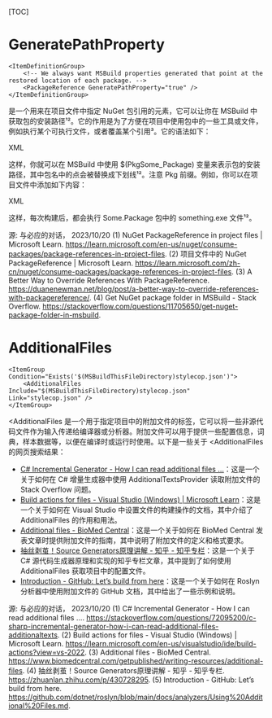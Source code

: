 ﻿
[TOC]


# GeneratePathProperty
	
	<ItemDefinitionGroup>
		<!-- We always want MSBuild properties generated that point at the restored location of each package. -->
		<PackageReference GeneratePathProperty="true" />
	</ItemDefinitionGroup>

<PackageReference GeneratePathProperty="true" /> 是一个用来在项目文件中指定 NuGet 包引用的元素，它可以让你在 MSBuild 中获取包的安装路径¹²。它的作用是为了方便在项目中使用包中的一些工具或文件，例如执行某个可执行文件，或者覆盖某个引用³。它的语法如下：

XML
<PackageReference Include="Some.Package" Version="1.0.0" GeneratePathProperty="true" />

这样，你就可以在 MSBuild 中使用 $(PkgSome_Package) 变量来表示包的安装路径，其中包名中的点会被替换成下划线¹²。注意 Pkg 前缀。例如，你可以在项目文件中添加如下内容：

XML
<Target Name="TakeAction" AfterTargets="Build">
  <Exec Command="$(PkgSome_Package)\something.exe" />
</Target>

这样，每次构建后，都会执行 Some.Package 包中的 something.exe 文件¹²。

源: 与必应的对话， 2023/10/20
(1) NuGet PackageReference in project files | Microsoft Learn. https://learn.microsoft.com/en-us/nuget/consume-packages/package-references-in-project-files.
(2) 项目文件中的 NuGet PackageReference | Microsoft Learn. https://learn.microsoft.com/zh-cn/nuget/consume-packages/package-references-in-project-files.
(3) A Better Way to Override References With PackageReference. https://duanenewman.net/blog/post/a-better-way-to-override-references-with-packagereference/.
(4) Get NuGet package folder in MSBuild - Stack Overflow. https://stackoverflow.com/questions/11705650/get-nuget-package-folder-in-msbuild.

# AdditionalFiles

	<ItemGroup Condition="Exists('$(MSBuildThisFileDirectory)stylecop.json')">
		<AdditionalFiles  Include="$(MSBuildThisFileDirectory)stylecop.json" Link="stylecop.json" />
	</ItemGroup>

<AdditionalFiles 是一个用于指定项目中的附加文件的标签，它可以将一些非源代码文件作为输入传递给编译器或分析器。附加文件可以用于提供一些配置信息，词典，样本数据等，以便在编译时或运行时使用。以下是一些关于 <AdditionalFiles 的网页搜索结果：

- [C# Incremental Generator - How I can read additional files ...](^1^)：这是一个关于如何在 C# 增量生成器中使用 AdditionalTextsProvider 读取附加文件的 Stack Overflow 问题。
- [Build actions for files - Visual Studio (Windows) | Microsoft Learn](^2^)：这是一个关于如何在 Visual Studio 中设置文件的构建操作的文档，其中介绍了 AdditionalFiles 的作用和用法。
- [Additional files - BioMed Central](^3^)：这是一个关于如何在 BioMed Central 发表文章时提供附加文件的指南，其中说明了附加文件的定义和格式要求。
- [抽丝剥茧！Source Generators原理讲解 - 知乎 - 知乎专栏](^4^)：这是一个关于 C# 源代码生成器原理和实现的知乎专栏文章，其中提到了如何使用 AdditionalFiles 获取项目中的配置文件。
- [Introduction - GitHub: Let’s build from here](^5^)：这是一个关于如何在 Roslyn 分析器中使用附加文件的 GitHub 文档，其中给出了一些示例和说明。

源: 与必应的对话， 2023/10/20
(1) C# Incremental Generator - How I can read additional files .... https://stackoverflow.com/questions/72095200/c-sharp-incremental-generator-how-i-can-read-additional-files-additionaltexts.
(2) Build actions for files - Visual Studio (Windows) | Microsoft Learn. https://learn.microsoft.com/en-us/visualstudio/ide/build-actions?view=vs-2022.
(3) Additional files - BioMed Central. https://www.biomedcentral.com/getpublished/writing-resources/additional-files.
(4) 抽丝剥茧！Source Generators原理讲解 - 知乎 - 知乎专栏. https://zhuanlan.zhihu.com/p/430728295.
(5) Introduction - GitHub: Let’s build from here. https://github.com/dotnet/roslyn/blob/main/docs/analyzers/Using%20Additional%20Files.md.